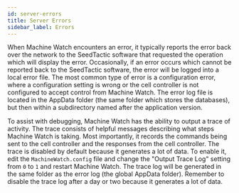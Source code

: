 ```yaml
---
id: server-errors
title: Server Errors
sidebar_label: Errors
---
```


When Machine Watch encounters an error, it typically reports the error back over the network to the
SeedTactic software that requested the operation which will display the error. Occasionally, if an
error occurs which cannot be reported back to the SeedTactic software, the error will be logged into
a local error file. The most common type of error is a configuration error, where a configuration
setting is wrong or the cell controller is not configured to accept control from Machine Watch. The
error log file is located in the AppData folder (the same folder which stores the databases), but
then within a subdirectory named after the application version.

To assist with debugging, Machine Watch has the ability to output a trace of activity. The trace
consists of helpful messages describing what steps Machine Watch is taking. Most importantly,
it records the commands being sent to the cell controller and the responses from the
cell controller.  The trace is disabled by default because it generates a lot of data.  To enable it,
edit the `MachineWatch.config` file and change the "Output Trace Log" setting from `0` to `1` and restart
Machine Watch.  The trace log will be generated in the same folder as the error log (the global AppData folder).
Remember to disable the trace log after a day or two because it generates a lot of data.